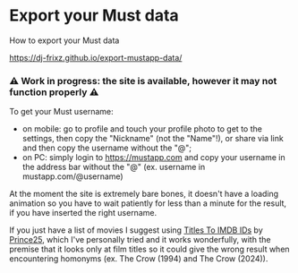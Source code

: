 # Export your Must data
How to export your Must data

https://dj-frixz.github.io/export-mustapp-data/

### ⚠ Work in progress: the site is available, however it may not function properly ⚠

To get your Must username:
- on mobile: go to profile and touch your profile photo to get to the settings, then copy the "Nickname" (not the "Name"!), or share via link and then copy the username without the "@";
- on PC: simply login to <https://mustapp.com> and copy your username in the address bar without the "@" (ex. username in mustapp.com/@username)

At the moment the site is extremely bare bones, it doesn't have a loading animation so you have to wait patiently for less than a minute for the result, if you have inserted the right username. 

If you just have a list of movies I suggest using [Titles To IMDB IDs](https://github.com/Prince25/Titles-To-IMDB-IDs) by [Prince25](https://github.com/Prince25), which I've personally tried and it works wonderfully, with the premise that it looks only at film titles so it could give the wrong result when encountering homonyms (ex. The Crow (1994) and The Crow (2024)).

